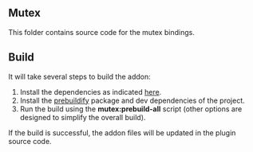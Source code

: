 ## Mutex

This folder contains source code for the mutex bindings.

## Build

It will take several steps to build the addon:

1. Install the dependencies as indicated [here](https://github.com/nodejs/node-gyp?tab=readme-ov-file#installation).
2. Install the [prebuildify](https://github.com/prebuild/prebuildify/tree/master) package and dev dependencies of the project.
3. Run the build using the **mutex:prebuild-all** script (other options are designed to simplify the overall build).

If the build is successful, the addon files will be updated in the plugin source code.

